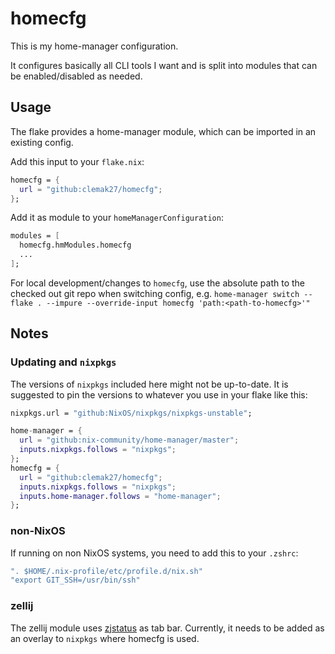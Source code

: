 # homecfg

This is my home-manager configuration.

It configures basically all CLI tools I want and is split into modules that can
be enabled/disabled as needed.

## Usage

The flake provides a home-manager module, which can be imported in an existing
config.

Add this input to your `flake.nix`:

```nix
homecfg = {
  url = "github:clemak27/homecfg";
};
```

Add it as module to your `homeManagerConfiguration`:

```nix
modules = [
  homecfg.hmModules.homecfg
  ...
];
```

For local development/changes to `homecfg`, use the absolute path to the checked
out git repo when switching config, e.g.
`home-manager switch --flake . --impure --override-input homecfg 'path:<path-to-homecfg>'"`

## Notes

### Updating and `nixpkgs`

The versions of `nixpkgs` included here might not be up-to-date. It is suggested
to pin the versions to whatever you use in your flake like this:

```nix
nixpkgs.url = "github:NixOS/nixpkgs/nixpkgs-unstable";

home-manager = {
  url = "github:nix-community/home-manager/master";
  inputs.nixpkgs.follows = "nixpkgs";
};
homecfg = {
  url = "github:clemak27/homecfg";
  inputs.nixpkgs.follows = "nixpkgs";
  inputs.home-manager.follows = "home-manager";
};
```

### non-NixOS

If running on non NixOS systems, you need to add this to your `.zshrc`:

```nix
". $HOME/.nix-profile/etc/profile.d/nix.sh"
"export GIT_SSH=/usr/bin/ssh"
```

### zellij

The zellij module uses [zjstatus](https://github.com/dj95/zjstatus) as tab bar.
Currently, it needs to be added as an overlay to `nixpkgs` where homecfg is
used.
